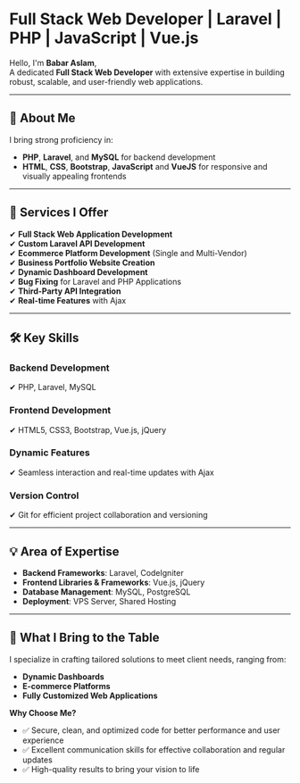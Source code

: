 # **Full Stack Web Developer | Laravel | PHP | JavaScript | Vue.js**

Hello, I'm **Babar Aslam**,  
A dedicated **Full Stack Web Developer** with extensive expertise in building robust, scalable, and user-friendly web applications.

---

## 🌟 **About Me**  
I bring strong proficiency in:  
- **PHP**, **Laravel**, and **MySQL** for backend development  
- **HTML**, **CSS**, **Bootstrap**, **JavaScript** and **VueJS** for responsive and visually appealing frontends  

---

## 🚀 **Services I Offer**  
✔ **Full Stack Web Application Development**  
✔ **Custom Laravel API Development**  
✔ **Ecommerce Platform Development** (Single and Multi-Vendor)  
✔ **Business Portfolio Website Creation**  
✔ **Dynamic Dashboard Development**  
✔ **Bug Fixing** for Laravel and PHP Applications  
✔ **Third-Party API Integration**  
✔ **Real-time Features** with Ajax  

---

## 🛠️ **Key Skills**  

### **Backend Development**  
✔ PHP, Laravel, MySQL  

### **Frontend Development**  
✔ HTML5, CSS3, Bootstrap, Vue.js, jQuery  

### **Dynamic Features**  
✔ Seamless interaction and real-time updates with Ajax  

### **Version Control**  
✔ Git for efficient project collaboration and versioning  

---

## 💡 **Area of Expertise**  
- **Backend Frameworks**: Laravel, CodeIgniter  
- **Frontend Libraries & Frameworks**: Vue.js, jQuery  
- **Database Management**: MySQL, PostgreSQL  
- **Deployment**: VPS Server, Shared Hosting  

---

## 🤝 **What I Bring to the Table**  
I specialize in crafting tailored solutions to meet client needs, ranging from:  
- **Dynamic Dashboards**  
- **E-commerce Platforms**  
- **Fully Customized Web Applications**  

**Why Choose Me?**  
- ✅ Secure, clean, and optimized code for better performance and user experience  
- ✅ Excellent communication skills for effective collaboration and regular updates  
- ✅ High-quality results to bring your vision to life  


